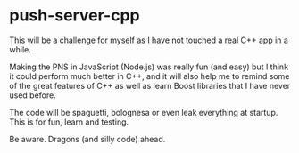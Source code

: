 push-server-cpp
===============

This will be a challenge for myself as I have not touched a real C++ app in a while.

Making the PNS in JavaScript (Node.js) was really fun (and easy) but I think it could perform much better in C++,
and it will also help me to remind some of the great features of C++ as well as learn Boost libraries that I have
never used before.

The code will be spaguetti, bolognesa or even leak everything at startup. This is for fun, learn and testing.

Be aware. Dragons (and silly code) ahead.
